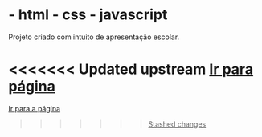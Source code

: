 # - html - css - javascript

Projeto criado com intuito de apresentação escolar.

<<<<<<< Updated upstream
<a href="login.html">Ir para página
=======
<a href="https://brunomazeto4.github.io/JogoMemoria/login.html">Ir para a página
>>>>>>> Stashed changes
